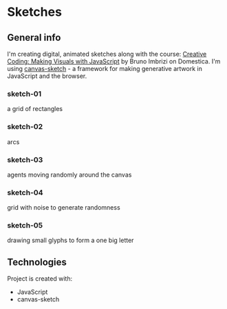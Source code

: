 # Sketches
## General info

I'm creating digital, animated sketches along with the course: [Creative Coding: Making Visuals with JavaScript](https://www.domestika.org/en/courses/2729-creative-coding-making-visuals-with-javascript/) by Bruno Imbrizi on Domestica.
I'm using [canvas-sketch](https://github.com/mattdesl/canvas-sketch) - a framework for making generative artwork in JavaScript and the browser.

### sketch-01
a grid of rectangles
### sketch-02
arcs
### sketch-03
agents moving randomly around the canvas
### sketch-04
grid with noise to generate randomness
### sketch-05
drawing small glyphs to form a one big letter
## Technologies

Project is created with:

-   JavaScript
-   canvas-sketch